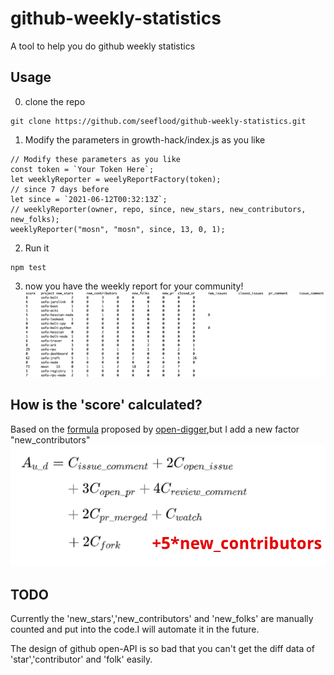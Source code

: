 # github-weekly-statistics

A tool to help you do github weekly statistics

## Usage

0. clone the repo
```
git clone https://github.com/seeflood/github-weekly-statistics.git
```

1. Modify the parameters in growth-hack/index.js as you like

```
// Modify these parameters as you like
const token = `Your Token Here`;
let weeklyReporter = weelyReportFactory(token);
// since 7 days before
let since = `2021-06-12T00:32:13Z`;
// weeklyReporter(owner, repo, since, new_stars, new_contributors, new_folks);
weeklyReporter("mosn", "mosn", since, 13, 0, 1);
```

2. Run it

```
npm test
```

3. now you have the weekly report for your community!
![result](result.png)

## How is the 'score' calculated?

Based on the [formula](http://oss.x-lab.info/github-insight-report-2020.pdf) proposed by [open-digger](https://github.com/X-lab2017/open-digger),but I add a new factor "new_contributors"
![how.png](how.png)

## TODO

Currently the 'new_stars','new_contributors' and 'new_folks' are manually counted and put into the code.I will automate it in the future.

The design of github open-API is so bad that you can't get the diff data of 'star','contributor' and 'folk' easily.